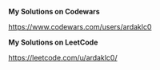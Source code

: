 **My Solutions on Codewars**

https://www.codewars.com/users/ardaklc0


**My Solutions on LeetCode**

https://leetcode.com/u/ardaklc0/
